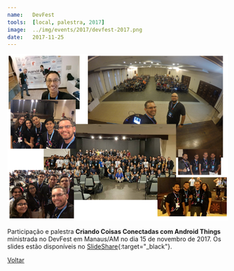 ```yaml
---
name:  	DevFest
tools: 	[local, palestra, 2017]
image: 	../img/events/2017/devfest-2017.png
date: 	2017-11-25
---
```


![](../img/events/2017/devfest-2017.png)

Participação e palestra **Criando Coisas Conectadas com Android Things** ministrada no DevFest em Manaus/AM no dia 15 de novembro de 2017. Os slides estão disponíveis no [SlideShare][slideshare-devfest]{:target="_black"}.

[slideshare-devfest]: https://www.slideshare.net/orlewilson/como-criar-coisas-conectadas-com-android-things

<p class="text-center">
	<a class="btn btn-outline-primary mt-1" href="{{ site.baseurl }}/events/">Voltar</a>
</p>